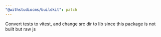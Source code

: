 ```yaml
---
"@withstudiocms/buildkit": patch
---
```


Convert tests to vitest, and change src dir to lib since this package is not built but raw js
